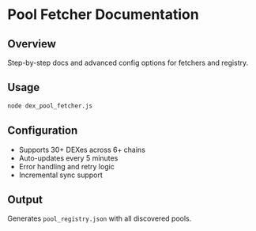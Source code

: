 # Pool Fetcher Documentation

## Overview
Step-by-step docs and advanced config options for fetchers and registry.

## Usage
```bash
node dex_pool_fetcher.js
```

## Configuration
- Supports 30+ DEXes across 6+ chains
- Auto-updates every 5 minutes
- Error handling and retry logic
- Incremental sync support

## Output
Generates `pool_registry.json` with all discovered pools.
